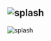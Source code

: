![splash](https://image.ibb.co/jRSAHk/Screen_Shot_2017_06_21_at_17_51_59.png)
--
![splash](https://image.ibb.co/miqVHk/Screen_Shot_2017_06_21_at_17_53_25.png)
